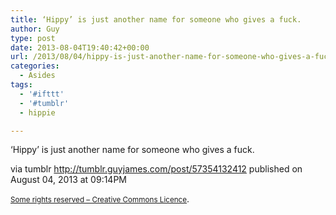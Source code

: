 ```yaml
---
title: ‘Hippy’ is just another name for someone who gives a fuck.
author: Guy
type: post
date: 2013-08-04T19:40:42+00:00
url: /2013/08/04/hippy-is-just-another-name-for-someone-who-gives-a-fuck/
categories:
  - Asides
tags:
  - '#ifttt'
  - '#tumblr'
  - hippie

---
```

&#8216;Hippy&#8217; is just another name for someone who gives a fuck.

via tumblr http://tumblr.guyjames.com/post/57354132412 published on August 04, 2013 at 09:14PM

<small><a href="https://creativecommons.org/licenses/by-nc/3.0/" target="_blank">Some rights reserved &#8211; Creative Commons Licence</a></small>.